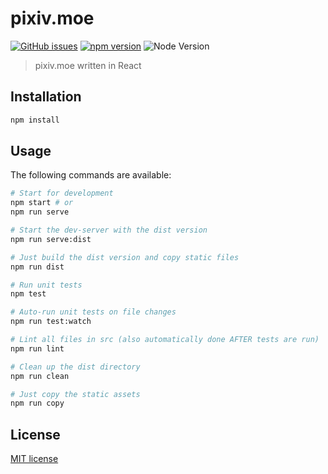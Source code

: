 # pixiv.moe

[![GitHub issues](https://img.shields.io/github/issues/kokororin/pixiv.moe.svg)](https://github.com/kokororin/pixiv.moe/issues)
[![npm version](https://badge.fury.io/js/pixiv.moe.svg)](https://badge.fury.io/js/pixiv.moe)
![Node Version](https://img.shields.io/node/v/pixiv.moe.svg "Node Version")

> pixiv.moe written in React

## Installation
```bash
npm install
```

## Usage
The following commands are available:
```bash
# Start for development
npm start # or
npm run serve

# Start the dev-server with the dist version
npm run serve:dist

# Just build the dist version and copy static files
npm run dist

# Run unit tests
npm test

# Auto-run unit tests on file changes
npm run test:watch

# Lint all files in src (also automatically done AFTER tests are run)
npm run lint

# Clean up the dist directory
npm run clean

# Just copy the static assets
npm run copy
```

## License
[MIT license](http://opensource.org/licenses/mit-license.php)
